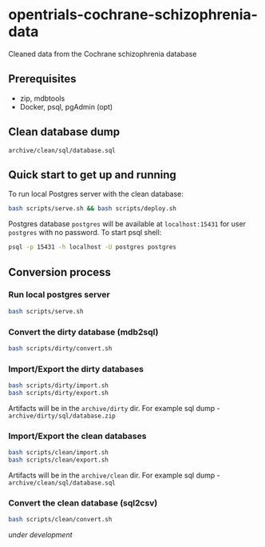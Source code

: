 # opentrials-cochrane-schizophrenia-data

Cleaned data from the Cochrane schizophrenia database

## Prerequisites

- zip, mdbtools
- Docker, psql, pgAdmin (opt)

## Clean database dump

```
archive/clean/sql/database.sql
```

## Quick start to get up and running

To run local Postgres server with the clean database:

```bash
bash scripts/serve.sh && bash scripts/deploy.sh
```

Postgres database `postgres` will be available at `localhost:15431` for user `postgres` with no password. To start psql shell:

```bash
psql -p 15431 -h localhost -U postgres postgres
```

## Conversion process

### Run local postgres server

```bash
bash scripts/serve.sh
```

### Convert the dirty database (mdb2sql)

```bash
bash scripts/dirty/convert.sh
```

### Import/Export the dirty databases

```bash
bash scripts/dirty/import.sh
bash scripts/dirty/export.sh
```

Artifacts will be in the `archive/dirty` dir.
For example sql dump - `archive/dirty/sql/database.zip`

### Import/Export the clean databases

```bash
bash scripts/clean/import.sh
bash scripts/clean/export.sh
```

Artifacts will be in the `archive/clean` dir.
For example sql dump - `archive/clean/sql/database.sql`

### Convert the clean database (sql2csv)

```bash
bash scripts/clean/convert.sh
```
*under development*
